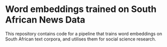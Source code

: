 # Word embeddings trained on South African News Data

This repository contains code for a pipeline that trains word embeddings on South African text corpora, and utilises them for social science research.
